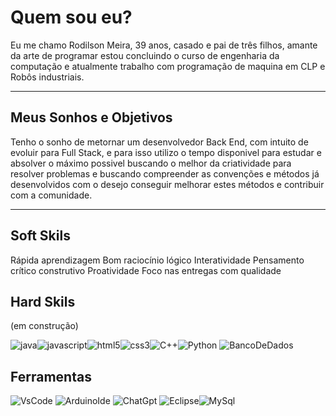 # Quem sou eu?


 Eu me chamo Rodilson Meira, 39 anos, casado e pai de três  filhos, amante da arte de programar estou concluindo o curso de engenharia da computação e atualmente trabalho com programação de maquina em CLP e Robôs industriais.

---

## Meus Sonhos e Objetivos

 Tenho o sonho de metornar um desenvolvedor Back End, com intuito de evoluir para Full Stack, e para isso utilizo o tempo disponivel para estudar e absolver o máximo possivel buscando o melhor da criatividade para resolver problemas e buscando compreender as convenções e  métodos já desenvolvidos com o desejo conseguir melhorar estes métodos e contribuir com a comunidade.

---

## Soft Skils

Rápida aprendizagem
Bom raciocínio lógico
Interatividade
Pensamento crítico construtivo
Proatividade
Foco nas entregas com qualidade


## Hard Skils 
(em construção)

![java](https://img.icons8.com/?size=50&id=13679&format=png&color=800935)![javascript](https://img.icons8.com/?size=50&id=tGvHBPJaKqEd&format=png&color=000000)![html5](https://img.icons8.com/?size=45&id=owWiEaAJmGKK&format=png&color=000000)![css3](https://img.icons8.com/?size=50&id=YjeKwnSQIBUq&format=png&color=800935)![C++](https://img.icons8.com/?size=50&id=TpULddJc4gTh&format=png&color=800935)![Python](https://img.icons8.com/?size=50&id=Rc0Xn5AtE8kX&format=png&color=999999) ![BancoDeDados](https://img.icons8.com/?size=50&id=8305&format=png&color=000000)

## Ferramentas

![VsCode](https://img.icons8.com/?size=50&id=9OGIyU8hrxW5&format=png&color=000000) ![ArduinoIde](https://img.icons8.com/?size=50&id=Of4lZV2lwBQI&format=png&color=000000)  ![ChatGpt](https://img.icons8.com/?size=50&id=ka3InxFU3QZa&format=png&color=000000)  ![Eclipse](https://img.icons8.com/?size=50&id=w1uD6vtDitjr&format=png&color=000000)![MySql](https://img.icons8.com/?size=50&id=9nLaR5KFGjN0&format=png&logocolor=548525)
